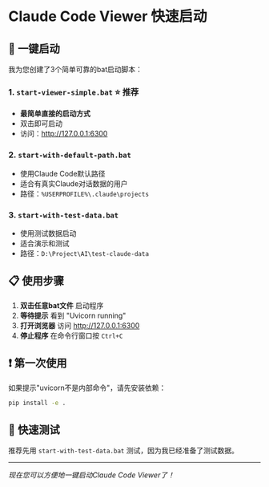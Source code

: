 # Claude Code Viewer 快速启动

## 🚀 一键启动

我为您创建了3个简单可靠的bat启动脚本：

### 1. `start-viewer-simple.bat` ⭐ 推荐
- **最简单直接的启动方式**
- 双击即可启动
- 访问：http://127.0.0.1:6300

### 2. `start-with-default-path.bat`
- 使用Claude Code默认路径
- 适合有真实Claude对话数据的用户
- 路径：`%USERPROFILE%\.claude\projects`

### 3. `start-with-test-data.bat`
- 使用测试数据启动
- 适合演示和测试
- 路径：`D:\Project\AI\test-claude-data`

## 📋 使用步骤

1. **双击任意bat文件** 启动程序
2. **等待提示** 看到 "Uvicorn running" 
3. **打开浏览器** 访问 http://127.0.0.1:6300
4. **停止程序** 在命令行窗口按 `Ctrl+C`

## ❗ 第一次使用

如果提示"uvicorn不是内部命令"，请先安装依赖：
```bash
pip install -e .
```

## 🎯 快速测试

推荐先用 `start-with-test-data.bat` 测试，因为我已经准备了测试数据。

---
*现在您可以方便地一键启动Claude Code Viewer了！*